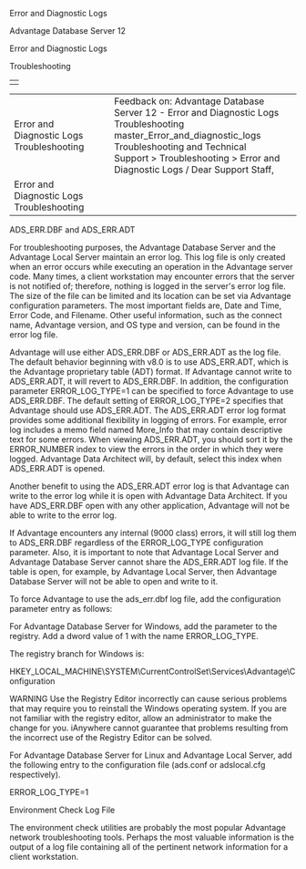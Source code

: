Error and Diagnostic Logs




Advantage Database Server 12  

Error and Diagnostic Logs

Troubleshooting

|  |
| --- |
|  |

|  |  |  |  |  |
| --- | --- | --- | --- | --- |
| Error and Diagnostic Logs  Troubleshooting |  |  | Feedback on: Advantage Database Server 12 - Error and Diagnostic Logs Troubleshooting master\_Error\_and\_diagnostic\_logs Troubleshooting and Technical Support > Troubleshooting > Error and Diagnostic Logs / Dear Support Staff, |  |
| Error and Diagnostic Logs  Troubleshooting |  |  |  |  |

ADS\_ERR.DBF and ADS\_ERR.ADT

For troubleshooting purposes, the Advantage Database Server and the Advantage Local Server maintain an error log. This log file is only created when an error occurs while executing an operation in the Advantage server code. Many times, a client workstation may encounter errors that the server is not notified of; therefore, nothing is logged in the server's error log file. The size of the file can be limited and its location can be set via Advantage configuration parameters. The most important fields are, Date and Time, Error Code, and Filename. Other useful information, such as the connect name, Advantage version, and OS type and version, can be found in the error log file.

Advantage will use either ADS\_ERR.DBF or ADS\_ERR.ADT as the log file. The default behavior beginning with v8.0 is to use ADS\_ERR.ADT, which is the Advantage proprietary table (ADT) format. If Advantage cannot write to ADS\_ERR.ADT, it will revert to ADS\_ERR.DBF. In addition, the configuration parameter ERROR\_LOG\_TYPE=1 can be specified to force Advantage to use ADS\_ERR.DBF. The default setting of ERROR\_LOG\_TYPE=2 specifies that Advantage should use ADS\_ERR.ADT. The ADS\_ERR.ADT error log format provides some additional flexibility in logging of errors. For example, error log includes a memo field named More\_Info that may contain descriptive text for some errors. When viewing ADS\_ERR.ADT, you should sort it by the ERROR\_NUMBER index to view the errors in the order in which they were logged. Advantage Data Architect will, by default, select this index when ADS\_ERR.ADT is opened.

Another benefit to using the ADS\_ERR.ADT error log is that Advantage can write to the error log while it is open with Advantage Data Architect. If you have ADS\_ERR.DBF open with any other application, Advantage will not be able to write to the error log.

If Advantage encounters any internal (9000 class) errors, it will still log them to ADS\_ERR.DBF regardless of the ERROR\_LOG\_TYPE configuration parameter. Also, it is important to note that Advantage Local Server and Advantage Database Server cannot share the ADS\_ERR.ADT log file. If the table is open, for example, by Advantage Local Server, then Advantage Database Server will not be able to open and write to it.

To force Advantage to use the ads\_err.dbf log file, add the configuration parameter entry as follows:

For Advantage Database Server for Windows, add the parameter to the registry. Add a dword value of 1 with the name ERROR\_LOG\_TYPE.

The registry branch for Windows is:

HKEY\_LOCAL\_MACHINE\SYSTEM\CurrentControlSet\Services\Advantage\Configuration

WARNING Use the Registry Editor incorrectly can cause serious problems that may require you to reinstall the Windows operating system. If you are not familiar with the registry editor, allow an administrator to make the change for you. iAnywhere cannot guarantee that problems resulting from the incorrect use of the Registry Editor can be solved.

For Advantage Database Server for Linux and Advantage Local Server, add the following entry to the configuration file (ads.conf or adslocal.cfg respectively).

ERROR\_LOG\_TYPE=1

Environment Check Log File

The environment check utilities are probably the most popular Advantage network troubleshooting tools. Perhaps the most valuable information is the output of a log file containing all of the pertinent network information for a client workstation.
